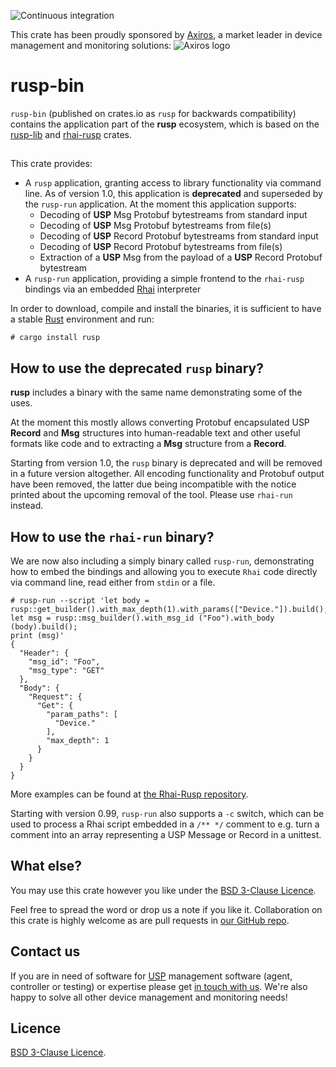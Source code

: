 ![Continuous integration](https://github.com/axiros/rusp/workflows/Continuous%20integration/badge.svg)

This crate has been proudly sponsored by [Axiros][], a market leader in device management and monitoring solutions:
![Axiros logo](https://raw.github.com/axiros/rusp/master/Axiros_logo.svg)

# rusp-bin

`rusp-bin` (published on crates.io as `rusp` for backwards compatibility) contains the application part of the **rusp** ecosystem, which is based on the [rusp-lib](https://crates.io/crates/rusp-lib) and [rhai-rusp](https://crates.io/crates/rhai-rusp) crates.

##

This crate provides:

* A `rusp` application, granting access to library functionality via command line. As of version 1.0, this application is **deprecated** and superseded by the `rusp-run` application. At the moment this application supports:
  * Decoding of **USP** Msg Protobuf bytestreams from standard input
  * Decoding of **USP** Msg Protobuf bytestreams from file(s)
  * Decoding of **USP** Record Protobuf bytestreams from standard input
  * Decoding of **USP** Record Protobuf bytestreams from file(s)
  * Extraction of a **USP** Msg from the payload of a **USP** Record Protobuf bytestream
* A `rusp-run` application, providing a simple frontend to the `rhai-rusp` bindings via an embedded [Rhai][] interpreter

In order to download, compile and install the binaries, it is sufficient to have a stable [Rust][] environment and run:

```
# cargo install rusp
```

## How to use the deprecated `rusp` binary?

**rusp** includes a binary with the same name demonstrating some of the uses.

At the moment this mostly allows converting Protobuf encapsulated USP **Record** and **Msg** structures into human-readable text and other useful formats like code and to extracting a **Msg** structure from a **Record**.

Starting from version 1.0, the `rusp` binary is deprecated and will be removed in a future version altogether. All encoding functionality and Protobuf output have been removed, the latter due being incompatible with the notice printed about the upcoming removal of the tool. Please use `rhai-run` instead.

## How to use the `rhai-run` binary?

We are now also including a simply binary called `rusp-run`, demonstrating how
to embed the bindings and allowing you to execute `Rhai` code directly via
command line, read either from `stdin` or a file.

```
# rusp-run --script 'let body = rusp::get_builder().with_max_depth(1).with_params(["Device."]).build();
let msg = rusp::msg_builder().with_msg_id ("Foo").with_body (body).build();
print (msg)'
{
  "Header": {
    "msg_id": "Foo",
    "msg_type": "GET"
  },
  "Body": {
    "Request": {
      "Get": {
        "param_paths": [
          "Device."
        ],
        "max_depth": 1
      }
    }
  }
}
```

More examples can be found at [the Rhai-Rusp repository](https://github.com/axiros/rusp/tree/master/rhai-rusp).

Starting with version 0.99, `rusp-run` also supports a `-c` switch, which can
be used to process a Rhai script embedded in a ```/** */``` comment to e.g. turn
a comment into an array representing a USP Message or Record in a unittest.

## What else?

You may use this crate however you like under the [BSD 3-Clause Licence](LICENSE).

Feel free to spread the word or drop us a note if you like it. Collaboration on
this crate is highly welcome as are pull requests in [our GitHub
repo](https://github.com/axiros/rusp/).

## Contact us

If you are in need of software for [USP][] management software (agent,
controller or testing) or expertise please get [in touch with us][Axiros]. We're
also happy to solve all other device management and monitoring needs!

Licence
-------

[BSD 3-Clause Licence](LICENSE).

[Rhai]: https://rhai.rs
[Rust]: https://www.rust-lang.org/
[USP]: https://usp.technology/
[Axiros]: https://www.axiros.com/
